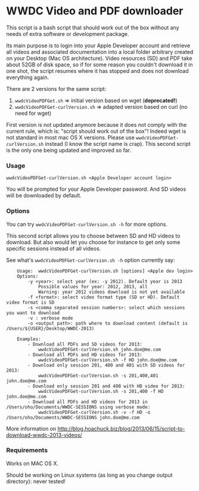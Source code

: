 WWDC Video and PDF downloader
================

This script is a bash script that should work out of the box without any needs of extra software or development package.

Its main purpose is to login into your Apple Developer account and retrieve all videos and associated documentation into a local folder arbitrary created on your Desktop (Mac OS architecture).
Video resources (SD) and PDF take about 52GB of disk space, so if for some reason you couldn't download it in one shot, the script resumes where it has stopped and does not download everything again.

There are 2 versions for the same script:

1. `wwdcVideoPDFGet.sh` => initial version based on wget (**deprecated!**)
2. `wwdcVideoPDFGet-curlVersion.sh` => adapted version based on curl (no need for wget)

First version is not updated anymore because it does not comply with the current rule, which is: "script should work out of the box"! Indeed wget is not standard in most mac OS X versions. Please use `wwdcVideoPDFGet-curlVersion.sh` instead (I know the script name is crap). This second script is the only one being updated and improved so far.

### Usage
`wwdcVideoPDFGet-curlVersion.sh <Apple Developer account login>`

You will be prompted for your Apple Developer password. And SD videos will be downloaded by default.

### Options
You can try `wwdcVideoPDFGet-curlVersion.sh -h` for more options.

This second script allows you to choose between SD and HD videos to download. But also would let you choose for instance to get only some specific sessions instead of all videos.

See what's `wwdcVideoPDFGet-curlVersion.sh -h` option currently say:

		Usage: 	wwdcVideoPDFGet-curlVersion.sh [options] <Apple dev login>
		Options:
			-y <year>: select year (ex: -y 2012). Default year is 2013
				Possible values for year: 2012, 2013, all
				Warning: year 2012 videos download is not yet available
			-f <format>: select video format type (SD or HD). Default video format is SD
			-s <comma separated session numbers>: select which sessions you want to download
			-v : verbose mode
			-o <output path>: path where to download content (default is /Users/${USER}/Desktop/WWDC-2013)
			
		Examples:
			- Download all PDFs and SD videos for 2013:
  				wwdcVideoPDFGet-curlVersion.sh john.doe@me.com
			- Download all PDFs and HD videos for 2013:
  				wwdcVideoPDFGet-curlVersion.sh -f HD john.doe@me.com
			- Download only session 201, 400 and 401 with SD videos for 2013:
  				wwdcVideoPDFGet-curlVersion.sh -s 201,400,401 john.doe@me.com
			- Download only session 201 and 400 with HD video for 2013:
  				wwdcVideoPDFGet-curlVersion.sh -s 201,400 -f HD john.doe@me.com
			- Download all PDFs and HD videos for 2013 in /Users/oho/Documents/WWDC-SESSIONS using verbose mode:
  				wwdcVideoPDFGet-curlVersion.sh -v -f HD -o /Users/oho/Documents/WWDC-SESSIONS john.doe@me.com
		

More information on http://blog.hoachuck.biz/blog/2013/06/15/script-to-download-wwdc-2013-videos/

### Requirements
Works on MAC OS X.

Should be working on Linux systems (as long as you change output directory): never tested!


